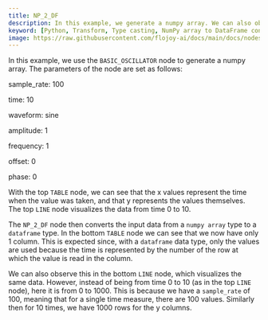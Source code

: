 ```yaml
---
title: NP_2_DF
description: In this example, we generate a numpy array. We can also observe in the visualization for the same data. 
keyword: [Python, Transform, Type casting, NumPy array to DataFrame conversion, Python type casting transformer, Data conversion with NP_2_DF, Python data manipulation, Streamline data processing, Data transformation techniques, DataFrame creation from NumPy array, Python data analysis, Accurate data insights, Data manipulation using NP_2_DF]
image: https://raw.githubusercontent.com/flojoy-ai/docs/main/docs/nodes/TRANSFORMERS/TYPE_CASTING/NP_2_DF/examples/EX1/output.jpeg
---
```


In this example, we use the `BASIC_OSCILLATOR` node to generate a numpy array. The parameters of the node are set as follows:

sample_rate: 100

time: 10

waveform: sine

amplitude: 1

frequency: 1

offset: 0

phase: 0

With the top `TABLE` node, we can see that the x values represent the time when the value was taken, and that y represents the values themselves. The top `LINE` node visualizes the data from time 0 to 10.

The `NP_2_DF` node then converts the input data from a `numpy array` type to a `dataframe` type. In the bottom `TABLE` node we can see that we now have only 1 column. This is expected since, with a `dataframe` data type, only the values are used because the time is represented by the number of the row at which the value is read in the column. 

We can also observe this in the bottom `LINE` node, which visualizes the same data. However, instead of being from time 0 to 10 (as in the top `LINE` node), here it is from 0 to 1000. This is because we have a `sample_rate` of 100, meaning that for a single time measure, there are 100 values. Similarly then for 10 times, we have 1000 rows for the y columns.
